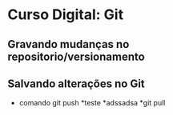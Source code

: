 # Curso Digital: Git

## Gravando mudanças no repositorio/versionamento


## Salvando alterações no Git

* comando git push
*teste
*adssadsa
*git pull
